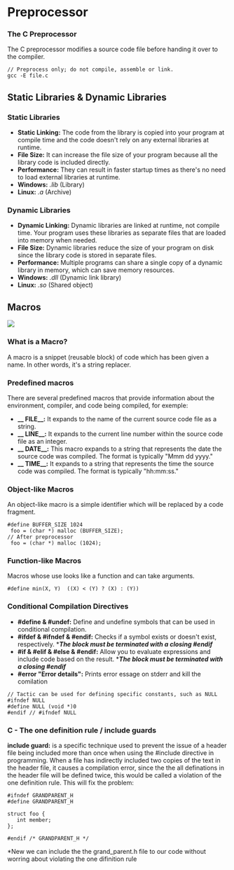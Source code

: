 # Preprocessor
### The C Preprocessor
The C preprocessor modifies a source code file before handing it over to the compiler.
```
// Preprocess only; do not compile, assemble or link.
gcc -E file.c
```
##  Static Libraries & Dynamic Libraries
### Static Libraries
- **Static Linking:** The code from the library is copied into your program at compile time and the code doesn't rely on any external libraries at runtime.
- **File Size:** It can increase the file size of your program because all the library code is included directly.
- **Performance:** They can result in faster startup times as there's no need to load external libraries at runtime.
- **Windows:** *.lib* (Library)
- **Linux:** *.a* (Archive)
### Dynamic Libraries
- **Dynamic Linking:** Dynamic libraries are linked at runtime, not compile time. Your program uses these libraries as separate files that are loaded into memory when needed.
-  **File Size:** Dynamic libraries reduce the size of your program on disk since the library code is stored in separate files.
- **Performance:** Multiple programs can share a single copy of a dynamic library in memory, which can save memory resources.
- **Windows:** *.dll* (Dynamic link library)
- **Linux:** *.so* (Shared object)

## Macros
![](https://media4.giphy.com/media/v1.Y2lkPTc5MGI3NjExcXo2MGZqczY5OHBidWlqbTR6d2VnMTg4M3o2ODlrMG8xOXFmMWVqeCZlcD12MV9pbnRlcm5hbF9naWZfYnlfaWQmY3Q9Zw/tiVSazK48Ax449ZZqU/giphy.gif)

### What is a Macro?
A macro is a snippet (reusable block) of code which has been given a name.
In other words, it's a string replacer.
### Predefined macros
There are several predefined macros that provide information about the environment, compiler, and code being compiled, for exemple:
- **__ FILE__:** It expands to the name of the current source code file as a string.
- **__ LINE__:** It expands to the current line number within the source code file as an integer.
- **__ DATE__:** This macro expands to a string that represents the date the source code was compiled. The format is typically "Mmm dd yyyy."
- **__ TIME__:** It expands to a string that represents the time the source code was compiled. The format is typically "hh:mm:ss."

### Object-like Macros
An object-like macro is a simple identifier which will be replaced by a code fragment.
```
#define BUFFER_SIZE 1024
 foo = (char *) malloc (BUFFER_SIZE);
// After preprocessor
 foo = (char *) malloc (1024);
```
### Function-like Macros
Macros whose use looks like a function and can take arguments.
```
#define min(X, Y)  ((X) < (Y) ? (X) : (Y))
```
### Conditional Compilation Directives
- **#define & #undef:** Define and undefine symbols that can be used in conditional compilation.
- **#ifdef & #ifndef & #endif:** Checks if a symbol exists or doesn't exist, respectively.
****The block must be terminated with a closing #endif***
- **#if & #elif & #else & #endif:**  Allow you to evaluate expressions and include code based on the result.
****The block must be terminated with a closing #endif***
- **#error "Error details":** Prints error essage on stderr and kill the comilation
```
// Tactic can be used for defining specific constants, such as NULL
#ifndef NULL
#define NULL (void *)0
#endif // #ifndef NULL
```
###  C - The one definition rule / include guards
 **include guard:** is a specific technique used to prevent the issue of a header file being included more than once when using the #include directive in programming.
When a file has indirectly included two copies of the text in the header file, it causes a compilation error, since the the all definations in the header file will be defined twice, this would be called a violation of the one definition rule.
 This will fix the problem:
 ```
#ifndef GRANDPARENT_H
#define GRANDPARENT_H

struct foo {
    int member;
};

#endif /* GRANDPARENT_H */
```
 *New we can include the the grand_parent.h file to our code without worring about violating the one difinition rule

